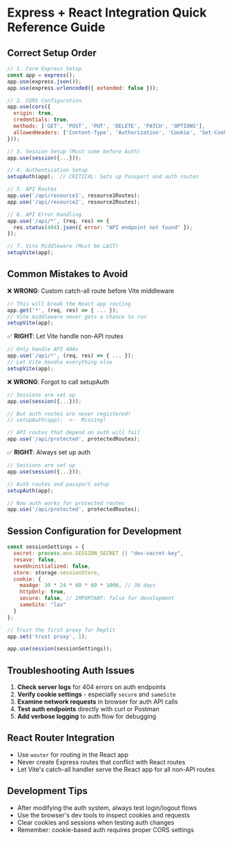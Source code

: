 # Express + React Integration Quick Reference Guide

## Correct Setup Order

```javascript
// 1. Core Express Setup
const app = express();
app.use(express.json());
app.use(express.urlencoded({ extended: false }));

// 2. CORS Configuration
app.use(cors({
  origin: true,
  credentials: true,
  methods: ['GET', 'POST', 'PUT', 'DELETE', 'PATCH', 'OPTIONS'],
  allowedHeaders: ['Content-Type', 'Authorization', 'Cookie', 'Set-Cookie']
}));

// 3. Session Setup (Must come before Auth)
app.use(session({...}));

// 4. Authentication Setup
setupAuth(app);  // CRITICAL: Sets up Passport and auth routes

// 5. API Routes
app.use('/api/resource1', resource1Routes);
app.use('/api/resource2', resource2Routes);

// 6. API Error Handling
app.use('/api/*', (req, res) => {
  res.status(404).json({ error: "API endpoint not found" });
});

// 7. Vite Middleware (Must be LAST)
setupVite(app);
```

## Common Mistakes to Avoid

❌ **WRONG**: Custom catch-all route before Vite middleware
```javascript
// This will break the React app routing
app.get('*', (req, res) => { ... });
// Vite middleware never gets a chance to run
setupVite(app);
```

✅ **RIGHT**: Let Vite handle non-API routes
```javascript
// Only handle API 404s
app.use('/api/*', (req, res) => { ... });
// Let Vite handle everything else
setupVite(app);
```

❌ **WRONG**: Forgot to call setupAuth
```javascript
// Sessions are set up
app.use(session({...}));

// But auth routes are never registered!
// setupAuth(app);  <-- Missing!

// API routes that depend on auth will fail
app.use('/api/protected', protectedRoutes);
```

✅ **RIGHT**: Always set up auth
```javascript
// Sessions are set up
app.use(session({...}));

// Auth routes and passport setup
setupAuth(app);

// Now auth works for protected routes
app.use('/api/protected', protectedRoutes);
```

## Session Configuration for Development

```javascript
const sessionSettings = {
  secret: process.env.SESSION_SECRET || "dev-secret-key",
  resave: false,
  saveUninitialized: false,
  store: storage.sessionStore,
  cookie: {
    maxAge: 30 * 24 * 60 * 60 * 1000, // 30 days
    httpOnly: true,
    secure: false, // IMPORTANT: false for development
    sameSite: "lax"
  }
};

// Trust the first proxy for Replit
app.set('trust proxy', 1);

app.use(session(sessionSettings));
```

## Troubleshooting Auth Issues

1. **Check server logs** for 404 errors on auth endpoints
2. **Verify cookie settings** - especially `secure` and `sameSite`
3. **Examine network requests** in browser for auth API calls
4. **Test auth endpoints** directly with curl or Postman
5. **Add verbose logging** to auth flow for debugging

## React Router Integration

- Use `wouter` for routing in the React app
- Never create Express routes that conflict with React routes
- Let Vite's catch-all handler serve the React app for all non-API routes

## Development Tips

- After modifying the auth system, always test login/logout flows
- Use the browser's dev tools to inspect cookies and requests
- Clear cookies and sessions when testing auth changes
- Remember: cookie-based auth requires proper CORS settings